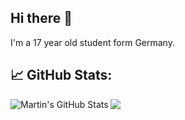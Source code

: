 ## Hi there 👋

I'm a 17 year old student form Germany.


## &#x1f4c8; GitHub Stats:

<a href="https://github.com/lenny-del/lenny-del">
  <img align="left" src="https://github-readme-stats.vercel.app/api?username=lenny-del&show_icons=true&line_height=27&count_private=true&title_color=ffffff&text_color=c9cacc&icon_color=2bbc8a&bg_color=1d1f21" alt="Martin's GitHub Stats" />
</a>

<a href="https://github.com/lenny-del/lenny-del">
  <img align="center" src="https://github-readme-stats.vercel.app/api/top-langs/?username=lenny-del&hide=java,html,tex&title_color=ffffff&text_color=c9cacc&icon_color=2bbc8a&bg_color=1d1f21&langs_count=3" />
</a>







